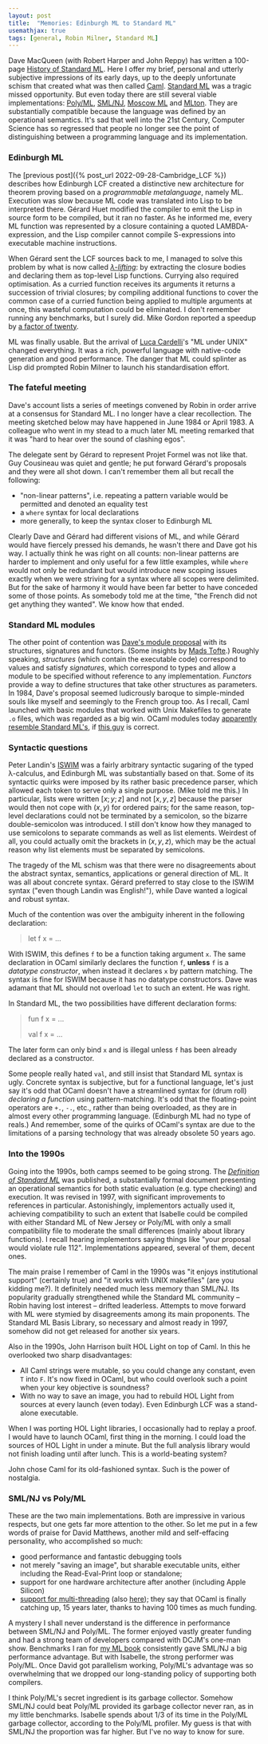 ```yaml
---
layout: post
title:  "Memories: Edinburgh ML to Standard ML"
usemathjax: true
tags: [general, Robin Milner, Standard ML]
---
```


Dave MacQueen (with Robert Harper and John Reppy) has written a 100-page [History of Standard ML](https://doi.org/10.1145/3386336).
Here I offer my brief, personal and utterly subjective impressions of its early days,
up to the deeply unfortunate schism that created
what was then called [Caml](https://caml.inria.fr).
[Standard ML](https://cs.lmu.edu/~ray/notes/introml/) was a tragic missed opportunity.
But even today there are still several viable
implementations: [Poly/ML](https://www.polyml.org), [SML/NJ](https://smlnj.org),
[Moscow ML](https://mosml.org) and [MLton](http://www.mlton.org).
They are substantially compatible because the language was defined by an operational semantics.
It's sad that well into the 21st Century, Computer Science has so regressed that people no longer see the point of distinguishing
between a programming language and its implementation.

### Edinburgh ML

The [previous post]({% post_url 2022-09-28-Cambridge_LCF %})
describes how Edinburgh LCF created a distinctive new architecture for theorem proving based on a *programmable metalanguage*, namely ML.
Execution was slow because ML code was translated into Lisp to be interpreted there.
Gérard Huet modified the compiler to emit the Lisp in source form to be compiled, but it ran no faster.
As he informed me, every ML function was represented by
a closure containing a quoted LAMBDA-expression,
and the Lisp compiler cannot compile S-expressions into
executable machine instructions.

When Gérard sent the LCF sources back to me,
I managed to solve this problem
by what is now called [*λ-lifting*](https://en.wikipedia.org/wiki/Lambda_lifting):
by extracting the closure bodies and declaring them as top-level Lisp functions.
Currying also required optimisation.
As a curried function receives its arguments
it returns a succession of trivial closures;
by compiling additional functions to cover the common case of
a curried function being applied to multiple arguments at once,
this wasteful computation could be eliminated.
I don't remember running any benchmarks, but I surely did.
Mike Gordon reported a speedup by [a factor of twenty](https://www.cl.cam.ac.uk/archive/mjcg/papers/HolHistory.pdf).

ML was finally usable. But the arrival of [Luca Cardelli](http://lucacardelli.name)'s
"ML under UNIX" changed everything. It was a rich, powerful language
with native-code generation and good
performance. The danger that ML could splinter as Lisp did
prompted Robin Milner to launch his standardisation effort.

### The fateful meeting

Dave's account lists a series of meetings convened by Robin
in order arrive at a consensus for Standard ML.
I no longer have a clear recollection.
The meeting sketched below may have happened in June 1984 or April 1983.
A colleague who went in my stead to a much later ML meeting
remarked that it was "hard to hear over the sound of clashing egos".

The delegate sent by Gérard to represent Projet Formel was not like that. Guy Cousineau was quiet and gentle;
he put forward Gérard's proposals and they were all shot down.
I can't remember them all but recall the following:

* "non-linear patterns", i.e. repeating a pattern variable would be permitted and denoted an equality test
* a `where` syntax for local declarations
* more generally, to keep the syntax closer to Edinburgh ML

Clearly Dave and Gérard had different visions of ML, and while
Gérard would have fiercely pressed his demands,
he wasn't there and Dave got his way.
I actually think he was right on all counts: non-linear patterns
are harder to implement and
only useful for a few little examples, while `where` would
not only be redundant but would introduce new scoping issues
exactly when we were striving for a syntax where all scopes
were delimited. But for the sake of harmony it would have been far
better to have conceded some of those points.
As somebody told me at the time, "the French did not get anything they wanted". We know how that ended.

### Standard ML modules

The other point of contention was [Dave's module proposal](https://www.researchgate.net/publication/2477673_Modules_for_Standard_ML)
with its structures, signatures and functors.
(Some insights by
[Mads Tofte](https://link.springer.com/content/pdf/10.1007/3-540-61628-4_8.pdf).)
Roughly speaking, *structures* (which contain the executable code) correspond to values and
satisfy *signatures*, which correspond to types and allow a module
to be specified without reference to any implementation.
*Functors* provide a way to define structures that take other structures as parameters.
In 1984, Dave's proposal seemed ludicrously baroque to simple-minded souls like myself and seemingly to the French group too.
As I recall, Caml launched with basic modules that worked with Unix Makefiles to generate `.o` files, which was regarded as a big win.
OCaml modules today [apparently resemble Standard ML's](https://ocaml.org/docs/functors),
if [this guy](https://jozefg.bitbucket.io/posts/2015-01-08-modules.html) is correct.

### Syntactic questions

Peter Landin's [ISWIM](https://doi.org/10.1145/365230.365257) was a fairly arbitrary
syntactic sugaring of the typed λ-calculus,
and Edinburgh ML was substantially based on that.
Some of its syntactic quirks were imposed by its rather basic
precedence parser, which allowed each token to serve only a single purpose. (Mike told me this.)
In particular, lists were written $[x;y;z]$ and not $[x,y,z]$
because the parser would then not cope with $(x,y)$ for ordered pairs; for the same reason, top-level declarations could not be
terminated by a semicolon, so the bizarre double-semicolon was introduced.
I still don't know how they managed to use semicolons to separate
commands as well as list elements.
Weirdest of all, you could actually omit the brackets in $(x,y,z)$,
which may be the actual reason why list elements must be separated by semicolons.

The tragedy of the ML schism was that there were no disagreements
about the abstract syntax, semantics, applications or general direction of ML.
It was all about concrete syntax.
Gérard preferred to stay close to the ISWIM syntax ("even though Landin was English!"), while Dave wanted a logical and robust syntax.

Much of the contention was over the ambiguity inherent in the following declaration:

> let f x = ...

With ISWIM, this defines `f` to be a function taking argument `x`.
The same declaration in OCaml similarly declares the function `f`,
**unless** `f` is a *datatype constructor*, when instead it declares `x`
by pattern matching.
The syntax is fine for ISWIM because it has no datatype constructors.
Dave was adamant that ML should not overload `let` to such an extent. He was right.

In Standard ML, the two possibilities have different declaration forms:

> fun f x = ...
>
> val f x = ...

The later form can only bind `x` and is illegal
unless `f` has been already declared as a constructor.

Some people really hated `val`, and still insist that Standard ML
syntax is ugly. Concrete syntax is subjective, but for a functional
language, let's just say it's odd that OCaml doesn't have a
streamlined syntax for (drum roll) *declaring a function* using pattern-matching.
It's odd that the floating-point
operators are `+.`, `-.`, etc., rather than being overloaded, as they are in almost every
other programming language. (Edinburgh ML had no type of reals.)
And remember, some of the quirks of OCaml's syntax are due to the
limitations of a parsing technology that was already obsolete 50 years ago.


### Into the 1990s

Going into the 1990s, both camps seemed to be going strong.
The [*Definition of Standard ML*](https://smlfamily.github.io/sml90-defn.pdf) was published,
a substantially formal document presenting an operational semantics for
both static evaluation (e.g. type checking) and execution.
It was revised in 1997,
with significant improvements to references in particular.
Astonishingly, implementors actually used it, achieving compatibility to such an extent that Isabelle could be compiled
with either Standard ML of New Jersey or Poly/ML with only a small
compatibility file to moderate the small differences (mainly about library functions).
I recall hearing implementors saying things like "your proposal
would violate rule 112".
Implementations appeared, several of them, decent ones.

The main praise I remember of Caml in the 1990s was "it enjoys institutional support" (certainly true) and "it works with UNIX makefiles" (are you kidding me?).
It definitely needed much less memory than SML/NJ.
Its popularity gradually strengthened while the Standard ML community
– Robin having lost interest – drifted leaderless.
Attempts to move forward with ML were stymied by disagreements among its main proponents.
The Standard ML Basis Library, so necessary and almost ready in 1997,
somehow did not get released for another six years.

Also in the 1990s,
John Harrison built HOL Light on top of Caml.
In this he overlooked two sharp disadvantages:

* All Caml strings were mutable, so you could change any constant, even `T` into `F`. It's now fixed in OCaml, but who could overlook such a point
when your key objective is soundness?
* With no way to save an image, you had to rebuild HOL Light from sources at every launch (even today). Even Edinburgh LCF was a stand-alone executable.

When I was porting HOL Light libraries, I occasionally had to replay
a proof. I would have to launch OCaml,
first thing in the morning.
I could load the sources of HOL Light in under a minute.
But the full analysis library would not finish loading until after lunch.
This is a world-beating system?

John chose Caml for its old-fashioned syntax. Such is the power of nostalgia.

### SML/NJ vs Poly/ML

These are the two main implementations.
Both are impressive in various respects,
but one gets far more attention to the other.
So let me put in a few words of praise for David Matthews,
another mild and self-effacing personality, who accomplished so much:

* good performance and fantastic debugging tools
* not merely "saving an image", but sharable executable units, either including the Read-Eval-Print loop or standalone;
* support for one hardware architecture after another (including Apple Silicon)
* [support for multi-threading](https://doi.org/10.1145/1708046.1708058)
(also [here](/papers/Matthews-parallel.pdf)); they say that OCaml is finally catching up,
15 years later, thanks to having 100 times as much funding.

A mystery I shall never understand is the difference in performance
between SML/NJ and Poly/ML. The former enjoyed vastly greater funding
and had a strong team of developers compared with DCJM's one-man show.
Benchmarks I ran for [my ML book](https://www.cl.cam.ac.uk/~lp15/MLbook/) consistently gave SML/NJ a big performance advantage.
But with Isabelle, the strong performer was Poly/ML.
Once David got parallelism working, Poly/ML's advantage was so
overwhelming that we dropped our long-standing policy of supporting
both compilers.

I think Poly/ML's secret ingredient is its garbage collector.
Somehow SML/NJ could beat Poly/ML provided its garbage collector never
ran, as in my little benchmarks. Isabelle spends about 1/3 of its time
in the Poly/ML garbage collector, according to the Poly/ML profiler.
My guess is that with SML/NJ the proportion was far higher.
But I've no way to know for sure.

